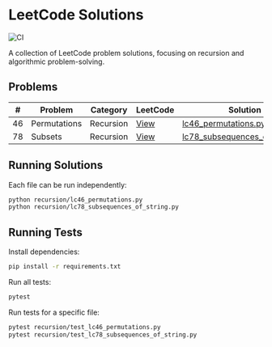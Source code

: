 # LeetCode Solutions

![CI](https://github.com/soul-bits/leetcode-solutions/workflows/CI/badge.svg)

A collection of LeetCode problem solutions, focusing on recursion and algorithmic problem-solving.

## Problems

| # | Problem | Category | LeetCode | Solution | YouTube |
|---|---------|----------|----------|----------|---------|
| 46 | Permutations | Recursion | [View](https://leetcode.com/problems/permutations/) | [lc46_permutations.py](recursion/lc46_permutations.py) | 🔗 |
| 78 | Subsets | Recursion | [View](https://leetcode.com/problems/subsets/) | [lc78_subsequences_of_string.py](recursion/lc78_subsequences_of_string.py) | [Watch](https://youtu.be/_pOyA0v93rI) |

## Running Solutions

Each file can be run independently:

```bash
python recursion/lc46_permutations.py
python recursion/lc78_subsequences_of_string.py
```

## Running Tests

Install dependencies:

```bash
pip install -r requirements.txt
```

Run all tests:

```bash
pytest
```

Run tests for a specific file:

```bash
pytest recursion/test_lc46_permutations.py
pytest recursion/test_lc78_subsequences_of_string.py
```

